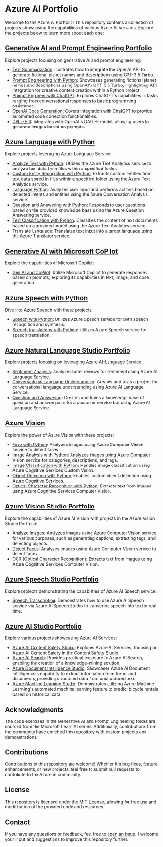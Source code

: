 # Azure AI Portfolio

Welcome to the Azure AI Portfolio! This repository contains a collection of projects showcasing the capabilities of various Azure AI services. Explore the projects below to learn more about each one:

## [Generative AI and Prompt Engineering Portfolio](Generative_AI_and_Prompt_Engineering)
Explore projects focusing on generative AI and prompt engineering:

- [Text Summarization](Generative_AI_and_Prompt_Engineering/Text_Summarization): Illustrates how to integrate the OpenAI API to generate fictional planet names and descriptions using GPT-3.5 Turbo.
- [Prompt Engineering with Python](Generative_AI_and_Prompt_Engineering/Prompt_Engineering_with_Python): Showcases generating fictional planet names and descriptions using OpenAI's GPT-3.5 Turbo, highlighting API integration for creative content creation within a Python project.
- [Prompt Engineer with ChatGPT](Generative_AI_and_Prompt_Engineering/Prompt_Engineer_with_ChatGPT): Explores ChatGPT's capabilities in tasks ranging from conversational responses to basic programming assistance.
- [OpenAI Code Generation](Generative_AI_and_Prompt_Engineering/OpenAI_Code_Generation): Covers integration with ChatGPT to provide automated code correction functionalities.
- [DALL-E 3](Generative_AI_and_Prompt_Engineering/DALLE_3): Integrates with OpenAI's DALL-E model, allowing users to generate images based on prompts.

## [Azure Language with Python](Azure_Language)
Explore projects leveraging Azure Language Service:

- [Analyze Text with Python](Azure_Language/Analyze_Text_with_Python): Utilizes the Azure Text Analytics service to analyze text data from files within a specified folder.
- [Custom Entity Recognition with Python](Azure_Language/Custom_Entity_Recognition_with_Python): Extracts custom entities from text data stored in files within a specified folder using the Azure Text Analytics service.
- [Language Python](Azure_Language/Language_Python): Analyzes user input and performs actions based on detected intents and entities using the Azure Conversation Analysis service.
- [Question and Answering with Python](Azure_Language/Question_and_Answering_with_Python): Responds to user questions based on the provided knowledge base using the Azure Question Answering service.
- [Text Classification with Python](Azure_Language/Text_Classification_with_Python): Classifies the content of text documents based on a provided model using the Azure Text Analytics service.
- [Translate Language](Azure_Language/Translate_Language): Translates text input into a target language using the Azure Translator service.

## [Generative AI with Microsoft CoPilot](Generative_AI_with_Microsoft_CoPilot)
Explore the capabilities of Microsoft Copilot:

- [Gen AI and CoPilot](Generative_AI_with_Microsoft_CoPilot/Gen_AI_and_CoPilot): Utilize Microsoft Copilot to generate responses based on prompts, exploring its capabilities in text, image, and code generation.

## [Azure Speech with Python](Azure_Speech)
Dive into Azure Speech with these projects:

- [Speech with Python](Azure_Speech/Speech_with_Python): Utilizes Azure Speech service for both speech recognition and synthesis.
- [Speech translations with Python](Azure_Speech/Speech_translations_with_Python): Utilizes Azure Speech service for speech translation.

## [Azure Natural Language Studio Portfolio](Azure_Natural_Language_Studio)
Explore projects focusing on leveraging Azure AI-Language Service:

- [Sentiment Analysis](Azure_Natural_Language_Studio/Sentiment_Analysis): Analyzes hotel reviews for sentiment using Azure AI Language Service.
- [Conversational Language Understanding](Azure_Natural_Language_Studio/Conversational_Language_Understanding): Creates and tests a project for conversational language understanding using Azure AI Language Service.
- [Question and Answering](Azure_Natural_Language_Studio/Question_and_Answering): Creates and trains a knowledge base of question and answer pairs for a customer service bot using Azure AI Language Service.

## [Azure Vision](Azure_Vision)
Explore the power of Azure Vision with these projects:

- [Face with Python](Azure_Vision/Face_with_Python): Analyzes images using Azure Computer Vision service to detect faces.
- [Image Analysis with Python](Azure_Vision/Image_Analysis_with_Python): Analyzes images using Azure Computer Vision service for categories, descriptions, and tags.
- [Image Classification with Python](Azure_Vision/Image_Classification_with_Python): Handles image classification using Azure Cognitive Services Custom Vision.
- [Object Detection with Python](Azure_Vision/Object_Detection_with_Python): Enables custom object detection using Azure Cognitive Services.
- [Optical Character Recognition with Python](Azure_Vision/Optical_Character_Recognition_with_Python): Extracts text from images using Azure Cognitive Services Computer Vision.

## [Azure Vision Studio Portfolio](Azure_Vision_Studio)
Explore the capabilities of Azure AI Vision with projects in the Azure Vision Studio Portfolio:

- [Analyze Images](Azure_Vision_Studio/Analyze_Images): Analyzes images using Azure Computer Vision service for various purposes, such as generating captions, extracting tags, and detecting objects.
- [Detect Faces](Azure_Vision_Studio/Detect_Faces): Analyzes images using Azure Computer Vision service to detect faces.
- [OCR (Optical Character Recognition)](Azure_Vision_Studio/OCR): Extracts text from images using Azure Cognitive Services Computer Vision.

## [Azure Speech Studio Portfolio](Azure_Speech_Studio)
Explore projects demonstrating the capabilities of Azure AI Speech service:

- [Speech Transcription](Azure_Speech_Studio/Speech_Transcription): Demonstrates how to use Azure AI Speech service via Azure AI Speech Studio to transcribe speech into text in real time.

## [Azure AI Studio Portfolio](Azure_AI_Studio)
Explore various projects showcasing Azure AI Services:

- [Azure AI Content Safety Studio](Azure_AI_Studio/Azure_AI_Content_Safety_Studio): Explores Azure AI Services, focusing on Azure AI Content Safety in the Content Safety Studio.
- [Azure AI Search](Azure_AI_Studio/Azure_AI_Search): Provides practical exposure to Azure AI Search, enabling the creation of a knowledge-mining solution.
- [Azure Document Intelligence Studio](Azure_AI_Studio/Azure_Document_Intelligence_Studio): Showcases Azure AI Document Intelligence's capability to extract information from forms and documents, providing structured data from unstructured text.
- [Azure Machine Learning Studio](Azure_AI_Studio/Azure_Machine_Learning_Studio): Demonstrates utilizing Azure Machine Learning's automated machine learning feature to predict bicycle rentals based on historical data.

## Acknowledgments

The code exercises in the Generative AI and Prompt Engineering folder are sourced from the Microsoft Learn AI series. Additionally, contributions from the community have enriched this repository with custom projects and demonstrations.

## Contributions

Contributions to this repository are welcome! Whether it's bug fixes, feature enhancements, or new projects, feel free to submit pull requests to contribute to the Azure AI community.

## License

This repository is licensed under the [MIT License](LICENSE), allowing for free use and modification of the provided code and resources.

## Contact

If you have any questions or feedback, feel free to [open an issue](https://github.com/b8234/test/issues). I welcome your input and suggestions to improve this repository further.

